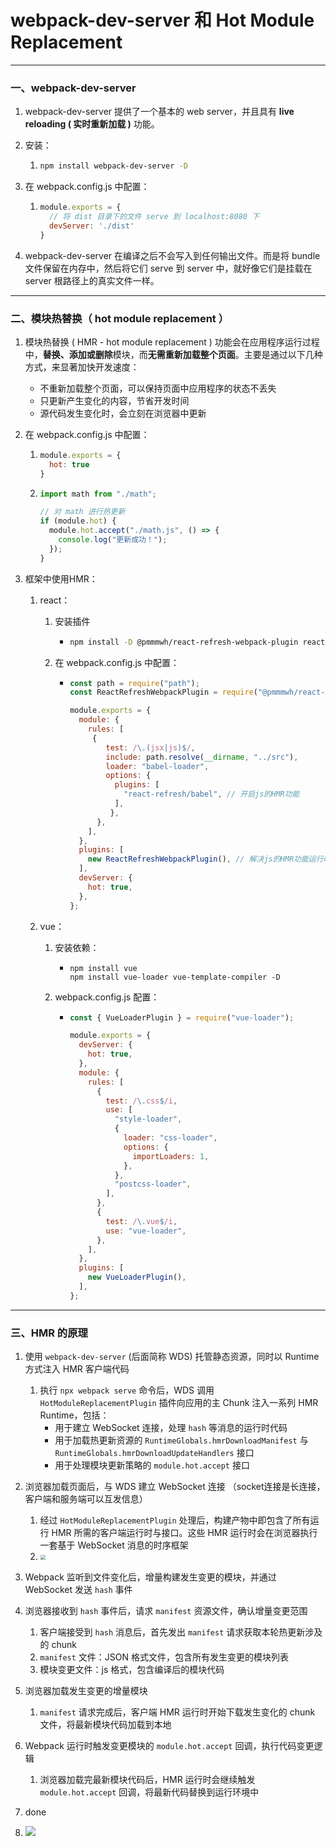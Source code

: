 # webpack-dev-server 和 Hot Module Replacement

---

### 一、webpack-dev-server

1. webpack-dev-server 提供了一个基本的 web server，并且具有 **live reloading ( 实时重新加载 )** 功能。

2. 安装：

   1. ```sh
      npm install webpack-dev-server -D
      ```

3. 在 webpack.config.js 中配置：

   1. ```js
      module.exports = {
        // 将 dist 目录下的文件 serve 到 localhost:8080 下
        devServer: './dist'
      }
      ```

4. webpack-dev-server 在编译之后不会写入到任何输出文件。而是将 bundle 文件保留在内存中，然后将它们 serve 到 server 中，就好像它们是挂载在 server 根路径上的真实文件一样。


---

### 二、模块热替换（ hot module replacement ）

1. 模块热替换 ( HMR - hot module replacement ) 功能会在应用程序运行过程中，**替换、添加或删除**模块，而**无需重新加载整个页面**。主要是通过以下几种方式，来显著加快开发速度：

   - 不重新加载整个页面，可以保持页面中应用程序的状态不丢失
   - 只更新产生变化的内容，节省开发时间
   - 源代码发生变化时，会立刻在浏览器中更新

2. 在 webpack.config.js 中配置：

   1. ```js
      module.exports = {
        hot: true
      }
      ```

   2. ```js
      import math from "./math";
      
      // 对 math 进行热更新
      if (module.hot) {
        module.hot.accept("./math.js", () => {
          console.log("更新成功！");
        });
      }
      ```

3. 框架中使用HMR：

   1. react：

      1. 安装插件

         - ```sh
           npm install -D @pmmmwh/react-refresh-webpack-plugin react-refresh
           ```

      2. 在 webpack.config.js 中配置：

         - ```js
           const path = require("path");
           const ReactRefreshWebpackPlugin = require("@pmmmwh/react-refresh-webpack-plugin");
           
           module.exports = {
             module: {
               rules: [
                {
                   test: /\.(jsx|js)$/,
                   include: path.resolve(__dirname, "../src"),
                   loader: "babel-loader",
                   options: {
                     plugins: [
                       "react-refresh/babel", // 开启js的HMR功能
                     ],
                  	},
                 }, 
               ],
             },
             plugins: [
               new ReactRefreshWebpackPlugin(), // 解决js的HMR功能运行时全局变量的问题
             ],
             devServer: {
               hot: true,
             },
           };
           
           ```

   2. vue：

      1. 安装依赖：

         - ```shell
           npm install vue
           npm install vue-loader vue-template-compiler -D
           ```

      2. webpack.config.js 配置：

         - ```js
           const { VueLoaderPlugin } = require("vue-loader");
           
           module.exports = {
             devServer: {
               hot: true,
             },
             module: {
               rules: [
                 {
                   test: /\.css$/i,
                   use: [
                     "style-loader",
                     {
                       loader: "css-loader",
                       options: {
                         importLoaders: 1,
                       },
                     },
                     "postcss-loader",
                   ],
                 },
                 {
                   test: /\.vue$/i,
                   use: "vue-loader",
                 },
               ],
             },
             plugins: [
               new VueLoaderPlugin(),
             ],
           };
           ```

           


---

### 三、HMR 的原理

1. 使用 `webpack-dev-server` (后面简称 WDS) 托管静态资源，同时以 Runtime 方式注入 HMR 客户端代码

   1. 执行 `npx webpack serve` 命令后，WDS 调用 `HotModuleReplacementPlugin` 插件向应用的主 Chunk 注入一系列 HMR Runtime，包括：
      - 用于建立 WebSocket 连接，处理 `hash` 等消息的运行时代码
      - 用于加载热更新资源的 `RuntimeGlobals.hmrDownloadManifest` 与 `RuntimeGlobals.hmrDownloadUpdateHandlers` 接口
      - 用于处理模块更新策略的 `module.hot.accept` 接口

2. 浏览器加载页面后，与 WDS 建立 WebSocket 连接 （socket连接是长连接，客户端和服务端可以互发信息）

   1. 经过 `HotModuleReplacementPlugin` 处理后，构建产物中即包含了所有运行 HMR 所需的客户端运行时与接口。这些 HMR 运行时会在浏览器执行一套基于 WebSocket 消息的时序框架
   2. <img src="https://tva1.sinaimg.cn/large/e6c9d24ely1h6a7ck9ss8j20u00uv40t.jpg" style="zoom:50%;" />

3. Webpack 监听到文件变化后，增量构建发生变更的模块，并通过 WebSocket 发送 `hash` 事件

4. 浏览器接收到 `hash` 事件后，请求 `manifest` 资源文件，确认增量变更范围

   1. 客户端接受到 `hash` 消息后，首先发出 `manifest` 请求获取本轮热更新涉及的 chunk
   2. `manifest` 文件：JSON 格式文件，包含所有发生变更的模块列表
   3. 模块变更文件：js 格式，包含编译后的模块代码

5. 浏览器加载发生变更的增量模块

   1. `manifest` 请求完成后，客户端 HMR 运行时开始下载发生变化的 chunk 文件，将最新模块代码加载到本地

6. Webpack 运行时触发变更模块的 `module.hot.accept` 回调，执行代码变更逻辑

   1. 浏览器加载完最新模块代码后，HMR 运行时会继续触发 `module.hot.accept` 回调，将最新代码替换到运行环境中

7. done

8. ![](https://tva1.sinaimg.cn/large/e6c9d24ely1h6a71atjwwj20zk0k0go3.jpg)

   